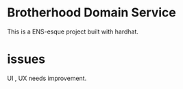 # Brotherhood Domain Service

This is a ENS-esque project built with hardhat. 


# issues
UI , UX needs improvement.
